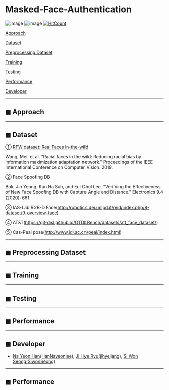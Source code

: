 # Masked-Face-Authentication

![image](https://img.shields.io/badge/language-python-blue?style=flat-square&logo=python)
![image](https://img.shields.io/badge/Latest%20Update-2020/09/06-9cf?style=flat-square)
[![HitCount](http://hits.dwyl.com/HanNayeoniee/Masked-Face-Authentication.svg)](http://hits.dwyl.com/HanNayeoniee/Masked-Face-Authentication)



[Approach](#-Approach) 

[Dataset](#-Dataset) 

[Preprocessing Dataset](#-Preprocessing-Dataset) 

[Training](#-Training)  

[Testing](#-Testing)

[Performance](#-Performance)

[Developer](#-Developer)

---
## ◼ Approach

---
## ◼ Dataset

① [RFW dataset: Real Faces in-the-wild](http://www.whdeng.cn/RFW/index.html)

Wang, Mei, et al. "Racial faces in the wild: Reducing racial bias by information maximization adaptation network." Proceedings of the IEEE International Conference on Computer Vision. 2019.

② Face Spoofing DB

Bok, Jin Yeong, Kun Ha Suh, and Eui Chul Lee. "Verifying the Effectiveness of New Face Spoofing DB with Capture Angle and Distance." Electronics 9.4 (2020): 661.

③ IAS-Lab RGB-D Face(http://robotics.dei.unipd.it/reid/index.php/8-dataset/9-overview-face)

④ AT&T(https://git-disl.github.io/GTDLBench/datasets/att_face_dataset/)

⑤ Cas-Peal pose(http://www.jdl.ac.cn/peal/index.html)

---
## ◼ Preprocessing Dataset

---
## ◼ Training

---
## ◼ Testing

---
## ◼ Performance

---
## ◼ Developer
- [Na Yeon Han(HanNayeoniee)](https://github.com/HanNayeoniee), [Ji Hye Ryu(jihyejjang)](https://github.com/jihyejjang), [Si Won Seong(SiwonSeong)](https://github.com/SiWonSeong)

---
## ◼ Performance


